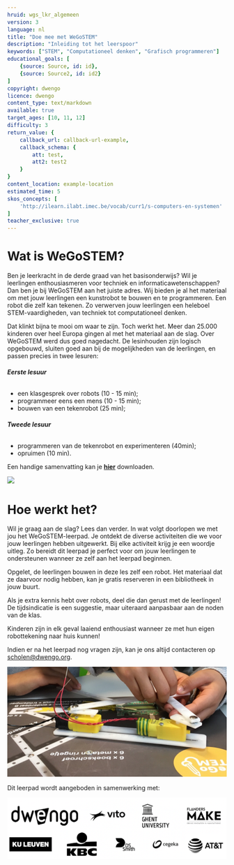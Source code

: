 ```yaml
---
hruid: wgs_lkr_algemeen
version: 3
language: nl
title: "Doe mee met WeGoSTEM"
description: "Inleiding tot het leerspoor"
keywords: ["STEM", "Computationeel denken", "Grafisch programmeren"]
educational_goals: [
    {source: Source, id: id}, 
    {source: Source2, id: id2}
]
copyright: dwengo
licence: dwengo
content_type: text/markdown
available: true
target_ages: [10, 11, 12]
difficulty: 3
return_value: {
    callback_url: callback-url-example,
    callback_schema: {
        att: test,
        att2: test2
    }
}
content_location: example-location
estimated_time: 5
skos_concepts: [
    'http://ilearn.ilabt.imec.be/vocab/curr1/s-computers-en-systemen'
]
teacher_exclusive: true
---
```


# Wat is WeGoSTEM?

Ben je leerkracht in de derde graad van het basisonderwijs? Wil je leerlingen enthousiasmeren voor techniek en informaticawetenschappen? Dan ben je bij WeGoSTEM aan het juiste adres. Wij bieden je al het materiaal om met jouw leerlingen een kunstrobot te bouwen en te programmeren. Een robot die zelf kan tekenen. Zo verwerven jouw leerlingen een heleboel STEM-vaardigheden, van techniek tot computationeel denken.

Dat klinkt bijna te mooi om waar te zijn. Toch werkt het. Meer dan 25.000 kinderen over heel Europa gingen al met het materiaal aan de slag. Over WeGoSTEM werd dus goed nagedacht. De lesinhouden zijn logisch opgebouwd, sluiten goed aan bij de mogelijkheden van de leerlingen, en passen precies in twee lesuren:

###### **Eerste lesuur**
* een klasgesprek over robots (10 - 15 min);
* programmeer eens een mens (10 - 15 min);
* bouwen van een tekenrobot (25 min);
  
###### **Tweede lesuur**
* programmeren van de tekenrobot en experimenteren (40min);
* opruimen (10 min).

Een handige samenvatting kan je 
[**hier**](embed/WeGoSTEMoverzichtleerkrachten.pdf "Samenvatting WeGoSTEM") 
downloaden. 

![](@youtube/https://www.youtube.com/embed/RqyxGvzavCw)


# Hoe werkt het?

Wil je graag aan de slag? Lees dan verder. In wat volgt doorlopen we met jou het WeGoSTEM-leerpad. Je ontdekt de diverse activiteiten die we voor jouw leerlingen hebben uitgewerkt. Bij elke activiteit krijg je een woordje uitleg. Zo bereidt dit leerpad je perfect voor om jouw leerlingen te ondersteunen wanneer ze zelf aan het leerpad beginnen.

Opgelet, de leerlingen bouwen in deze les zelf een robot. Het materiaal dat ze daarvoor nodig hebben, kan je gratis reserveren in een bibliotheek in jouw buurt.

Als je extra kennis hebt over robots, deel die dan gerust met de leerlingen! De tijdsindicatie is een suggestie, maar uiteraard aanpasbaar aan de noden van de klas. 

Kinderen zijn in elk geval laaiend enthousiast wanneer ze met hun eigen robottekening naar huis kunnen!

Indien er na het leerpad nog vragen zijn, kan je ons altijd contacteren op [scholen@dwengo.org](scholen@dwengo.org"mail").

![](embed/WeGoSTEM_Front.jpg "close-up")

Dit leerpad wordt aangeboden in samenwerking met:

![](embed/WeGoSTEM_Sponsors.png "sponsors")
